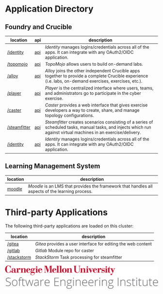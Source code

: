 # Application Directory

## Foundry and Crucible

| location                     | api                     | description                                                                                                                                                      |
| ---------------------------- | ----------------------- | ---------------------------------------------------------------------------------------------------------------------------------------------------------------- |
| [/identity](/identity)       | [api](/identity/api)    | _Identity_ manages logins/credentials across all of the apps. It can integrate with any OAuth2/OIDC application.                                                 |
| [/topomojo](/topomojo)       | [api](/topomojo/api)    | _TopoMojo_ allows users to build on-demand labs.                                                                                                                 |
| [/alloy](/alloy)             | [api](/alloy/api)       | _Alloy_ joins the other independent Crucible apps together to provide a complete Crucible experience (i.e. labs, on-demand exercises, exercises, etc.).          |
| [/player](/player)           | [api](/player/api)      | _Player_ is the centralized interface where users, teams, and administrators go to participate in the cyber exercise.                                            |
| [/caster](/caster)           | [api](/caster/api)      | _Caster_ provides a web interface that gives exercise developers a way to create, share, and manage topology configurations.                                     |
| [/steamfitter](/steamfitter) | [api](/steamfitter/api) | _Steamfitter_ creates scenarios consisting of a series of scheduled tasks, manual tasks, and injects which run against virtual machines in an exercise/delivery. |
| [/identity](/identity)       | [api](/identity/api)    | _Identity_ manages logins/credentials across all of the apps. It can integrate with any OAuth2/OIDC application.                                                 |

## Learning Management System

| location                         | description                                                                                      |
| -------------------------------- | ------------------------------------------------------------------------------------------------ |
| [moodle](https://moodle.$DOMAIN) | _Moodle_ is an LMS that provides the framework that handles all aspects of the learning process. |

# Third-party Applications

The following third-party applications are loaded on this cluster:

| location                   | description                                                   |
| -------------------------- | ------------------------------------------------------------- |
| [/gitea](/gitea)           | _Gitea_ provides a user interface for editing the web content |
| [/gitlab](/gitlab)         | _Gitlab_ Module repo for caster                               |
| [/stackstorm](/stackstorm) | _StackStorm_ Task processing for steamfitter                  |

![CMU SEI Unitmark](assets/cmu-sei-unitmark.png)

